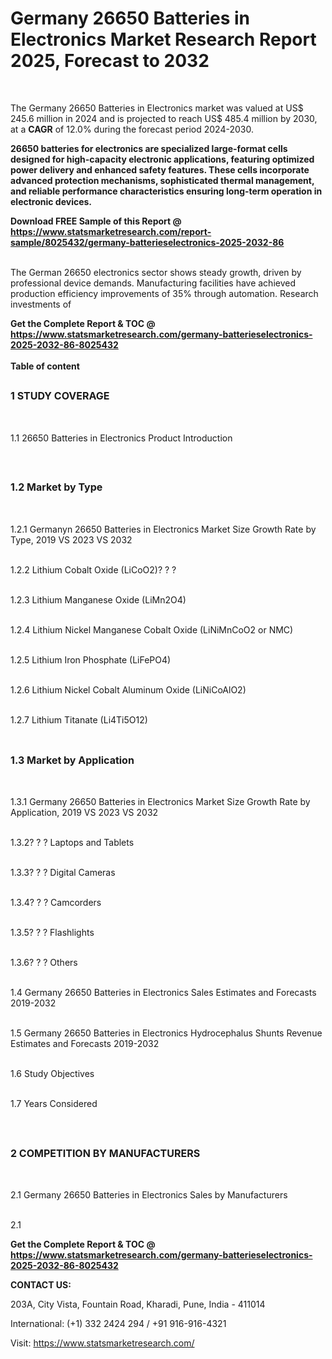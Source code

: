 <h1>Germany 26650 Batteries in Electronics Market Research Report 2025, Forecast to 2032</h1><br/><p>The Germany 26650 Batteries in Electronics market was valued at US$ 245.6 million in 2024 and is projected to reach US$ 485.4 million by 2030, at a <strong>CAGR</strong> of 12.0% during the forecast period 2024-2030.</p><p>
 
 <strong>26650 batteries for electronics are specialized large-format cells designed for high-capacity electronic applications, featuring optimized power delivery and enhanced safety features. These cells incorporate advanced protection mechanisms, sophisticated thermal management, and reliable performance characteristics ensuring long-term operation in electronic devices.</strong></p><div><b>Download FREE Sample of this Report @ <a href="https://www.statsmarketresearch.com/download-free-sample/8025432/germany-batterieselectronics-2025-2032-86">https://www.statsmarketresearch.com/report-sample/8025432/germany-batterieselectronics-2025-2032-86</a></b></div><br><p>
 
 The German 26650 electronics sector shows steady growth, driven by professional device demands. Manufacturing facilities have achieved production efficiency improvements of 35% through automation. Research investments of</p><div><b>Get the Complete Report & TOC @ <a href="https://www.statsmarketresearch.com/germany-batterieselectronics-2025-2032-86-8025432">https://www.statsmarketresearch.com/germany-batterieselectronics-2025-2032-86-8025432</a></b></div><br><b>Table of content</b><p><h2><span style="font-size:16px"><strong>1 STUDY COVERAGE</strong></span></h2><br />
 
 <p>1.1 26650 Batteries in Electronics Product Introduction</p><br />
 
 <h2><span style="font-size:16px"><strong>1.2 Market by Type</strong></span></h2><br />
 
 <p>1.2.1 Germanyn 26650 Batteries in Electronics Market Size Growth Rate by Type, 2019 VS 2023 VS 2032<br /><br />
 
 1.2.2 Lithium Cobalt Oxide (LiCoO2)? ? ? <br /><br />
 
 1.2.3 Lithium Manganese Oxide (LiMn2O4)<br /><br />
 
 1.2.4 Lithium Nickel Manganese Cobalt Oxide (LiNiMnCoO2 or NMC)<br /><br />
 
 1.2.5 Lithium Iron Phosphate (LiFePO4)<br /><br />
 
 1.2.6 Lithium Nickel Cobalt Aluminum Oxide (LiNiCoAlO2)<br /><br />
 
 1.2.7 Lithium Titanate (Li4Ti5O12)<br /><br />
 
 <h2><span style="font-size:16px"><strong>1.3 Market by Application</strong></span></h2><br />
 
 <p>1.3.1 Germany 26650 Batteries in Electronics Market Size Growth Rate by Application, 2019 VS 2023 VS 2032<br /><br />
 
 1.3.2? ? ? Laptops and Tablets<br /><br />
 
 1.3.3? ? ? Digital Cameras<br /><br />
 
 1.3.4? ? ? Camcorders<br /><br />
 
 1.3.5? ? ? Flashlights<br /><br />
 
 1.3.6? ? ? Others<br /><br />
 
 1.4 Germany 26650 Batteries in Electronics Sales Estimates and Forecasts 2019-2032<br /><br />
 
 1.5 Germany 26650 Batteries in Electronics Hydrocephalus Shunts Revenue Estimates and Forecasts 2019-2032<br /><br />
 
 1.6 Study Objectives<br /><br />
 
 1.7 Years Considered</p><br />
 
 <h2><span style="font-size:16px"><strong>2 COMPETITION BY MANUFACTURERS</strong></span></h2><br />
 
 <p>2.1 Germany 26650 Batteries in Electronics Sales by Manufacturers<br /><br />
 
 2.1<br><div><b>Get the Complete Report & TOC @ <a href="https://www.statsmarketresearch.com/germany-batterieselectronics-2025-2032-86-8025432">https://www.statsmarketresearch.com/germany-batterieselectronics-2025-2032-86-8025432</a></b></div></p>
 
 <b>CONTACT US:</b><br>
 
 203A, City Vista, Fountain Road, Kharadi, Pune, India - 411014 <br>
 
 International: (+1) 332 2424 294 / +91 916-916-4321<br>
 
 Visit: <a href="https://www.statsmarketresearch.com/">https://www.statsmarketresearch.com/</a>
 
 <br>